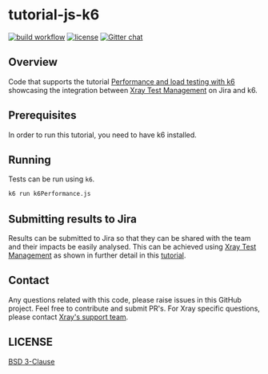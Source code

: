 # tutorial-js-k6

[![build workflow](https://github.com/Xray-App/tutorial-js-k6/actions/workflows/main.yml/badge.svg)](https://github.com/Xray-App/tutorial-js-k6/actions/workflows/main.yml)
[![license](https://img.shields.io/badge/License-BSD%203--Clause-green.svg)](https://opensource.org/licenses/BSD-3-Clause)
[![Gitter chat](https://badges.gitter.im/gitterHQ/gitter.png)](https://gitter.im/Xray-App/community)

## Overview

Code that supports the tutorial [Performance and load testing with k6](https://docs.getxray.app/display/XRAYCLOUD/Performance+and+load+testing+with+k6) showcasing the integration between [Xray Test Management](https://www.getxray.app/) on Jira and k6.

## Prerequisites

In order to run this tutorial, you need to have k6 installed.

## Running

Tests can be run using `k6`.

```bash
k6 run k6Performance.js
```

## Submitting results to Jira

Results can be submitted to Jira so that they can be shared with the team and their impacts be easily analysed.
This can be achieved using [Xray Test Management](https://www.getxray.app/) as shown in further detail in this [tutorial](https://docs.getxray.app/display/XRAYCLOUD/Performance+and+load+testing+with+k6).

## Contact

Any questions related with this code, please raise issues in this GitHub project. Feel free to contribute and submit PR's.
For Xray specific questions, please contact [Xray's support team](https://jira.getxray.app/servicedesk/customer/portal/2).


## LICENSE

[BSD 3-Clause](LICENSE)
